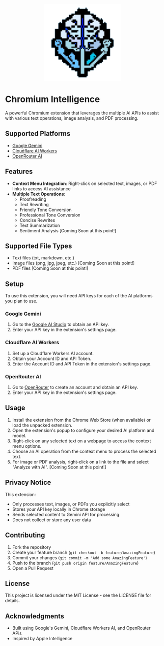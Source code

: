 <p align="center"><img src="ext\logo.png" height="250" width="250"/></p>

# Chromium Intelligence

A powerful Chromium extension that leverages the multiple AI APIs to assist with various text operations, image analysis, and PDF processing.

## Supported Platforms

- [Google Gemini](https://ai.google.dev/gemini-api/docs/models/gemini)
- [Cloudflare AI Workers](https://developers.cloudflare.com/workers-ai/models/)
- [OpenRouter AI](https://openrouter.ai/)

## Features

- **Context Menu Integration**: Right-click on selected text, images, or PDF links to access AI assistance
- **Multiple Text Operations**:
  - Proofreading
  - Text Rewriting
  - Friendly Tone Conversion
  - Professional Tone Conversion
  - Concise Rewrites
  - Text Summarization
  - Sentiment Analysis [Coming Soon at this point!]

## Supported File Types
- Text files (txt, markdown, etc.)
- Image files (png, jpg, jpeg, etc.) [Coming Soon at this point!]
- PDF files [Coming Soon at this point!]

## Setup
To use this extension, you will need API keys for each of the AI platforms you plan to use.

### Google Gemini
1.  Go to the [Google AI Studio](https://makersuite.google.com/app/apikey) to obtain an API key.
2.  Enter your API key in the extension's settings page.

### Cloudflare AI Workers
1.  Set up a Cloudflare Workers AI account.
2.  Obtain your Account ID and API Token.
3.  Enter the Account ID and API Token in the extension's settings page.

### OpenRouter AI
1.  Go to [OpenRouter](https://openrouter.ai/) to create an account and obtain an API key.
2.  Enter your API key in the extension's settings page.

## Usage

1.  Install the extension from the Chrome Web Store (when available) or load the unpacked extension.
2.  Open the extension's popup to configure your desired AI platform and model.
3.  Right-click on any selected text on a webpage to access the context menu options.
4.  Choose an AI operation from the context menu to process the selected text.
5.  For image or PDF analysis, right-click on a link to the file and select "Analyze with AI". [Coming Soon at this point!]

## Privacy Notice

This extension:
- Only processes text, images, or PDFs you explicitly select
- Stores your API key locally in Chrome storage
- Sends selected content to Gemini API for processing
- Does not collect or store any user data

## Contributing

1. Fork the repository
2. Create your feature branch (`git checkout -b feature/AmazingFeature`)
3. Commit your changes (`git commit -m 'Add some AmazingFeature'`)
4. Push to the branch (`git push origin feature/AmazingFeature`)
5. Open a Pull Request

## License

This project is licensed under the MIT License - see the LICENSE file for details.

## Acknowledgments

- Built using Google's Gemini, Cloudflare Workers AI, and OpenRouter APIs
- Inspired by Apple Intelligence